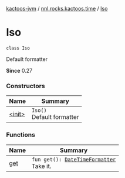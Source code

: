 [kactoos-jvm](../../index.md) / [nnl.rocks.kactoos.time](../index.md) / [Iso](./index.md)

# Iso

`class Iso`

Default formatter

**Since**
0.27

### Constructors

| Name | Summary |
|---|---|
| [&lt;init&gt;](-init-.md) | `Iso()`<br>Default formatter |

### Functions

| Name | Summary |
|---|---|
| [get](get.md) | `fun get(): `[`DateTimeFormatter`](http://docs.oracle.com/javase/8/docs/api/java/time/format/DateTimeFormatter.html)<br>Take it. |
